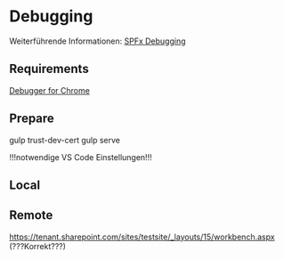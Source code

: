 # Debugging
Weiterführende Informationen: [SPFx Debugging](../spfx/debug.md)

## Requirements
[Debugger for Chrome](https://marketplace.visualstudio.com/items?itemName=msjsdiag.debugger-for-chrome)

## Prepare

gulp trust-dev-cert
gulp serve

!!!notwendige VS Code Einstellungen!!!

## Local


## Remote
https://tenant.sharepoint.com/sites/testsite/_layouts/15/workbench.aspx (???Korrekt???)
